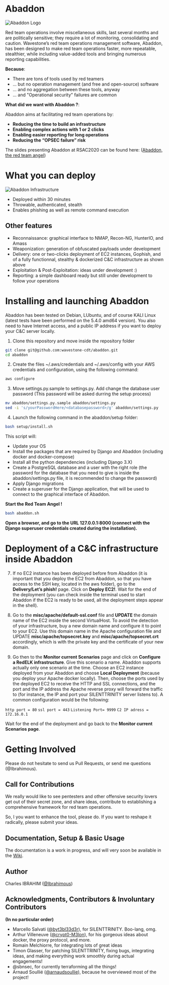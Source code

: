 

# Abaddon

![Abaddon Logo](LOGO.jpg)

Red team operations involve miscellaneous skills, last several months and are politically sensitive; they require a lot of monitoring, consolidating and caution. Wavestone’s red team operations management software, Abaddon, has been designed to make red team operations faster, more repeatable, stealthier, while including value-added tools and bringing numerous reporting capabilities.

**Because**:

- There are tons of tools used by red teamers
- ... but no operation management (and free and open-source) software
- ... and no aggregation between these tools, anyway
- ... and "Operational security" failures are common

**What did we want with Abaddon ?**:

Abaddon aims at facilitating red team operations by:

- **Reducing the time to build an infrastructure**
- **Enabling complex actions with 1 or 2 clicks**
- **Enabling easier reporting for long operations**
- **Reducing the “OPSEC failure” risk**

The slides presenting Abaddon at RSAC2020 can be found here: ([Abaddon, the red team angel](https://www.rsaconference.com/usa/agenda/abaddon-the-red-team-angel))

# What you can deploy

![Abaddon Infrastructure](command_and_control_architecture.png)

- Deployed within 30 minutes 
- Throwable, authenticated, stealth
- Enables phishing as well as remote command execution

## Other features

- Reconnaissance: graphical interface to NMAP, Recon-NG, HunterIO, and Amass
- Weaponization: generation of obfuscated payloads under development
- Delivery: one or two-clicks deployment of EC2 instances, Gophish, and of a fully functionnal, stealthy & dockerized C&C infrastructure as shown above
- Exploitation & Post-Exploitation: ideas under development :)
- Reporting: a simple dashboard ready but still under development to follow your operations

# Installing and launching Abaddon

Abaddon has been tested on Debian, LUbuntu, and of course KALI Linux (latest tests have been performed on the 5.4.0 amd64 version).
You also need to have Internet access, and  a public IP address if you want to deploy your C&C server locally.

1. Clone this repository and move inside the repository folder

```sh
git clone git@github.com:wavestone-cdt/abaddon.git
cd abaddon
```

2. Create the files ~/.aws/credentials and ~/.aws/config with your AWS credentials and configuration, using the following command:

```sh
aws configure
```

3. Move settings.py.sample to settings.py. Add change the database user password (This password will be asked durring the setup process)

```sh
mv abaddon/settings.py.sample abaddon/settings.py
sed -i 's/yourPasswordHere/<databasepassword>/g' abaddon/settings.py
```

4. Launch the following command in the abaddon/setup folder:

```sh
bash setup/install.sh
```

This script will:

- Update your OS
- Install the packages that are required by Django and Abaddon (including docker and docker-compose)
- Install all the python dependencies (including Django 3.X)
- Create a PostgreSQL database and a user with the right role (the password for the database that you need to give is inside the abaddon/settings.py file, it is recommended to change the password)
- Apply Django migrations
- Create a superuser for the Django application, that will be used to connect to the graphical interface of Abaddon.

**Start the Red Team Angel !**

```sh
bash abaddon.sh
```

**Open a browser, and go to the URL 127.0.0.1:8000 (connect with the Django superuser credentials created during the installation).**

# Deployment of a C&C infrastructure inside Abaddon

7. If no EC2 instance has been deployed before from Abaddon (it is important that you deploy the EC2 from Abaddon, so that you have access to the SSH key, located in the aws folder), go to the **Delivery/Let’s phish!** page. Click on **Deploy EC2!**. Wait for the end of the deployment (you can check inside the terminal used to start Abaddon if the EC2 is ready to be used, all the deployment steps appear in the shell).

8. Go to the **misc/apache/default-ssl.conf** file and **UPDATE** the domain name of the EC2 inside the second VirtualHost. To avoid the detection of your infrastructure, buy a new domain name and configure it to point to your EC2. Use this domain name in the Apache configuration file and UPDATE **misc/apache/topsecret.key** and **misc/apache/topsecret.crt** accordingly, which is with the private key and the certificate of your new domain.

9. Go then to the **Monitor current Scenarios** page and click on **Configure a RedELK infrastructure**. Give this scenario a name. Abaddon supports actually only one scenario at the time. Choose an EC2 instance deployed from your Abaddon and choose **Local Deployment** (because you deploy your Apache docker locally). Then, choose the ports used by the  deployed EC2 to receive the HTTP and SSL connections, and the port and the IP address the Apache reverse proxy will forward the traffic to (for instance, the IP and port your SILENTTRINITY server listens to).
A common configuration would be the following:

`http port = 80`
`ssl port = 443`
`Listening Port= 9999`
`C2 IP adress = 172.16.0.1`

Wait for the end of the deployment and go back to the **Monitor current Scenarios page**.

# Getting Involved

Please do not hesitate to send us Pull Requests, or send me questions (@Ibrahimous).

## Call for Contributions

We really would like to see pentesters and other offensive security lovers get out of their secret zone, and share ideas, contribute to establishing a comprehensive framework for red team operations.

So, I you want to enhance the tool, please do. If you want to reshape it radically, please submit your ideas. 

## Documentation, Setup & Basic Usage

The documentation is a work in progress, and will very soon be available in the [Wiki](https://github.com/wavestone-cdt/abaddon/wiki).

## Author

Charles IBRAHIM ([@Ibrahimous](https://twitter.com/Ibrahimous))

## Acknowledgments, Contributors & Involuntary Contributors

**(In no particular order)**

- Marcello Salvati ([@byt3bl33d3r](https://twitter.com/byt3bl33d3r)), for SILENTTRINITY. Boo-lang, omg.
- Arthur Villeneuve ([@crypt0-M3lon](https://twitter.com/crypt0_m3lon)), for his gorgeous ideas about docker, the proxy protocol, and more.
- Romain Melchiorre, for integrating lots of great ideas
- Timon Glasser, for patching SILENTTRINITY, fixing bugs, integrating ideas, and making everything work smoothly during actual engagements!
- @sbnsec, for currently terraforming all the things!
- Arnaud Soullié ([@arnaudsoullie](https://twitter.com/arnaudsoullie)), because he overviewed most of the project!
